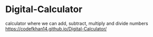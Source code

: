 # Digital-Calculator
calculator where we can add,  subtract, multiply and divide numbers
https://codefkhan14.github.io/Digital-Calculator/
